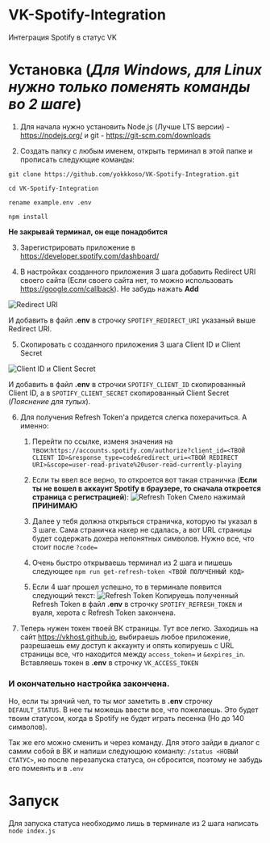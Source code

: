 # VK-Spotify-Integration
Интеграция Spotify в статус VK

# Установка (*Для Windows, для Linux нужно только поменять команды во 2 шаге*)
1. Для начала нужно установить Node.js (Лучше LTS версии) - https://nodejs.org/ и git - https://git-scm.com/downloads

2. Создать папку с любым именем, открыть терминал в этой папке и прописать следующие команды:

`git clone https://github.com/yokkkoso/VK-Spotify-Integration.git`

`cd VK-Spotify-Integration`

`rename example.env .env`

`npm install`

**Не закрывай терминал, он еще понадобится**

3. Зарегистрировать приложение в https://developer.spotify.com/dashboard/

4. В настройках созданного приложения 3 шага добавить Redirect URI своего сайта (Если своего сайта нет, то можно использовать https://google.com/callback). Не забудь нажать **Add**

![Redirect URI](https://sun9-14.userapi.com/impg/zkTtLoG34lbtHCIcz19FbO-9x4PhUo11gj_vPw/tbs2BqoEmCA.jpg?size=1918x979&quality=96&proxy=1&sign=b1d6262b8e41684fb7aa68e12d4e1332&type=album)

И добавить в файл **.env** в строчку `SPOTIFY_REDIRECT_URI` указаный выше Redirect URI.

5. Скопировать с созданного приложения 3 шага Client ID и Client Secret

![Client ID и Client Secret](https://sun9-24.userapi.com/impg/9ieDXq8SzaXMVV2mQ5_DxvczfEBNarv71mSwgQ/W5o7wto4pQ4.jpg?size=1918x979&quality=96&proxy=1&sign=230a35f52c57a0f82c9a8051bee021eb&type=album)

И добавить в файл **.env** в строчки `SPOTIFY_CLIENT_ID` скопированный Client ID, а в `SPOTIFY_CLIENT_SECRET` скопированный Client Secret (*Пояснение для тупых*).

6. Для получения Refresh Token'а придется слегка похерачиться. А именно:
    1. Перейти по ссылке, изменя значения на твои:`https://accounts.spotify.com/authorize?client_id=<ТВОЙ CLIENT ID>&response_type=code&redirect_uri=<ТВОЙ REDIRECT URI>&scope=user-read-private%20user-read-currently-playing`
    2. Если ты ввел все верно, то откроется вот такая страничка (**Если ты не вошел в аккаунт Spotify в браузере, то сначала откроется страница с регистрацией**):
    ![Refresh Token ](https://sun9-56.userapi.com/impg/YeTrzqCRaTTJVRRu3uwDhF8v-n4xCmg6nrx5Jw/HP9CgiIgjBw.jpg?size=1918x979&quality=96&proxy=1&sign=9d4eb0996013dc14e049f48057214363&type=album)
       Смело нажимай **ПРИНИМАЮ**
       
    3. Далее у тебя должна открыться страничка, которую ты указал в 3 шаге. Сама страничка нахер не сдалась, а вот URL страницы будет содержать дохера непонятных символов. Нужно все, что стоит после `?code=`
    4. Очень быстро открываешь терминал из 2 шага и пишешь следующее `npm run get-refresh-token <ТВОЙ ПОЛУЧЕННЫЙ КОД>`
    5. Если 4 шаг прошел успешно, то в терминале появится следующий текст:
    ![Refresh Token](https://sun9-4.userapi.com/impg/KEQwuWeZvDEPGxnamsWa2-HdFcSfDx4lqfTS8w/elaM0yBkoGg.jpg?size=1159x124&quality=96&proxy=1&sign=42355920320008451220218b2ec1e740&type=album)
    Копируешь полученный Refresh Token в файл **.env** в строчку `SPOTIFY_REFRESH_TOKEN` и вуаля, херота с Refresh Token закончена.


7. Теперь нужен токен твоей ВК страницы. Тут все легко. Заходишь на сайт https://vkhost.github.io, выбираешь любое приложение, разрешаешь ему доступ к аккаунту и опять копируешь с URL страницы все, что находится между `access_token=` и `&expires_in`. Вставляешь токен в **.env** в строчку `VK_ACCESS_TOKEN`

### И окончательно настройка закончена.
Но, если ты зрячий чел, то ты мог заметить в **.env** строчку `DEFAULT_STATUS`. В нее ты можешь ввести все, что пожелаешь. Это будет твоим статусом, когда в Spotify не будет играть песенка (Но до 140 символов). 

Так же его можно сменить и через команду. Для этого зайди в диалог с самим собой в ВК и напиши следующюю команлу: `/status <НОВЫЙ СТАТУС>`, но после перезапуска статуса, он сбросится, поэтому не забудь его помеянть и в `.env`

# Запуск
Для запуска статуса необходимо лишь в терминале из 2 шага написать `node index.js`
